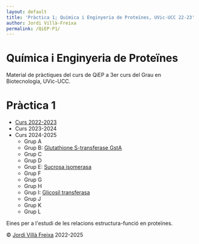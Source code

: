 ```yaml
---
layout: default
title: 'Pràctica 1; Química i Enginyeria de Proteïnes, UVic-UCC 22-23'
author: Jordi Villà-Freixa
permalink: /QiEP-P1/
---
```


<h1>Química i Enginyeria de Proteïnes</h1>

Material de pràctiques del curs de QiEP a 3er curs del Grau en Biotecnologia, UVic-UCC.

# Pràctica 1

* [Curs 2022-2023](QiEP-P1-2023)
* Curs 2023-2024
* Curs 2024-2025
  * Grup A
  * Grup B: [Glutathione S-transferase GstA](/QiEP-P1-2025-B)
  * Grup C
  * Grup D
  * Grup E: [Sucrosa isomerasa](/QiEP-P1-2025-E)
  * Grup F
  * Grup G
  * Grup H
  * Grup I: [Glicosil transferasa](QiEP-P1-2025-I) 
  * Grup J
  * Grup K
  * Grup L

Eines per a l'estudi de les relacions estructura-funció en proteïnes.


&copy; [Jordi Villà Freixa](https://mon.uvic.cat/cbbl/members/) 2022-2025
